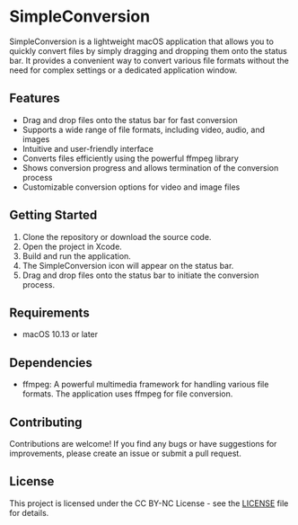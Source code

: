 # SimpleConversion

SimpleConversion is a lightweight macOS application that allows you to quickly convert files by simply dragging and dropping them onto the status bar. It provides a convenient way to convert various file formats without the need for complex settings or a dedicated application window.

## Features

- Drag and drop files onto the status bar for fast conversion
- Supports a wide range of file formats, including video, audio, and images
- Intuitive and user-friendly interface
- Converts files efficiently using the powerful ffmpeg library
- Shows conversion progress and allows termination of the conversion process
- Customizable conversion options for video and image files

## Getting Started

1. Clone the repository or download the source code.
2. Open the project in Xcode.
3. Build and run the application.
4. The SimpleConversion icon will appear on the status bar.
5. Drag and drop files onto the status bar to initiate the conversion process.

## Requirements

- macOS 10.13 or later

## Dependencies

- ffmpeg: A powerful multimedia framework for handling various file formats. The application uses ffmpeg for file conversion.

## Contributing

Contributions are welcome! If you find any bugs or have suggestions for improvements, please create an issue or submit a pull request.

## License

This project is licensed under the CC BY-NC License - see the [LICENSE] file for details.

[LICENSE]: https://github.com/timurco/SimpleConversion/blob/main/LICENSE
